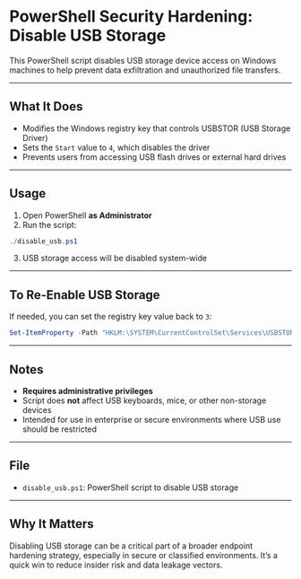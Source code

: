 # PowerShell Security Hardening: Disable USB Storage

This PowerShell script disables USB storage device access on Windows machines to help prevent data exfiltration and unauthorized file transfers.

---

## What It Does

- Modifies the Windows registry key that controls USBSTOR (USB Storage Driver)
- Sets the `Start` value to `4`, which disables the driver
- Prevents users from accessing USB flash drives or external hard drives

---

## Usage

1. Open PowerShell **as Administrator**
2. Run the script:

```powershell
./disable_usb.ps1
```

3. USB storage access will be disabled system-wide

---

## To Re-Enable USB Storage

If needed, you can set the registry key value back to `3`:

```powershell
Set-ItemProperty -Path "HKLM:\SYSTEM\CurrentControlSet\Services\USBSTOR" -Name "Start" -Value 3
```

---

## Notes

- **Requires administrative privileges**
- Script does **not** affect USB keyboards, mice, or other non-storage devices
- Intended for use in enterprise or secure environments where USB use should be restricted

---

## File

- `disable_usb.ps1`: PowerShell script to disable USB storage

---

## Why It Matters

Disabling USB storage can be a critical part of a broader endpoint hardening strategy, especially in secure or classified environments. It’s a quick win to reduce insider risk and data leakage vectors.

